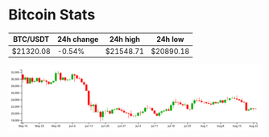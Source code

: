 # Bitcoin Stats

BTC/USDT|24h change|24h high|24h low|
|---|---|---|---|
|$21320.08|-0.54%|$21548.71|$20890.18|

<img src="./chart.svg">
